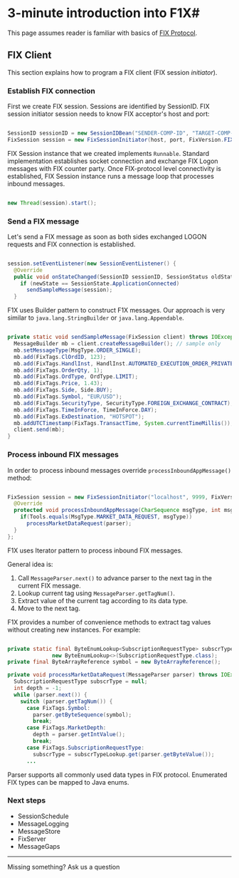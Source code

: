 # 3-minute introduction into F1X#

This page assumes reader is familiar with basics of [FIX Protocol](http://en.wikipedia.org/wiki/Financial_Information_eXchange).
## FIX Client ##

This section explains how to program a FIX client (FIX session _initiator_).

### Establish FIX connection ###

First we create FIX session. Sessions are identified by SessionID. FIX session initiator session needs to know FIX acceptor's host and port:

```java

SessionID sessionID = new SessionIDBean("SENDER-COMP-ID", "TARGET-COMP-ID");
FixSession session = new FixSessionInitiator(host, port, FixVersion.FIX44, sessionID);
```

FIX Session instance that we created implements `Runnable`. Standard implementation establishes socket connection and exchange FIX Logon messages with FIX counter party. Once FIX-protocol level connectivity is established, FIX Session instance runs a message loop that processes inbound messages.

```java

new Thread(session).start();
```

### Send a FIX message ###

Let's send a FIX message as soon as both sides exchanged LOGON requests and FIX connection is established.

```java

session.setEventListener(new SessionEventListener() {
  @Override
  public void onStateChanged(SessionID sessionID, SessionStatus oldState, SessionStatus newState) {
    if (newState == SessionState.ApplicationConnected)
      sendSampleMessage(session);
  }
```

F1X uses Builder pattern to construct F1X messages. Our approach is very similar to `java.lang.StringBuilder` or `java.lang.Appendable`.

```java

private static void sendSampleMessage(FixSession client) throws IOException {
  MessageBuilder mb = client.createMessageBuilder(); // sample only
  mb.setMessageType(MsgType.ORDER_SINGLE);
  mb.add(FixTags.ClOrdID, 123);
  mb.add(FixTags.HandlInst, HandlInst.AUTOMATED_EXECUTION_ORDER_PRIVATE);
  mb.add(FixTags.OrderQty, 1);
  mb.add(FixTags.OrdType, OrdType.LIMIT);
  mb.add(FixTags.Price, 1.43);
  mb.add(FixTags.Side, Side.BUY);
  mb.add(FixTags.Symbol, "EUR/USD");
  mb.add(FixTags.SecurityType, SecurityType.FOREIGN_EXCHANGE_CONTRACT);
  mb.add(FixTags.TimeInForce, TimeInForce.DAY);
  mb.add(FixTags.ExDestination, "HOTSPOT");
  mb.addUTCTimestamp(FixTags.TransactTime, System.currentTimeMillis());
  client.send(mb);
}
```


### Process inbound FIX messages ###

In order to process inbound messages override `processInboundAppMessage()` method:


```java

FixSession session = new FixSessionInitiator("localhost", 9999, FixVersion.FIX44, sessionID) {
  @Override
  protected void processInboundAppMessage(CharSequence msgType, int msgSeqNum, boolean possDup, MessageParser parser) throws IOException {
    if(Tools.equals(MsgType.MARKET_DATA_REQUEST, msgType))
      processMarketDataRequest(parser);
  }
};
```

F1X uses Iterator pattern to process inbound FIX messages.

General idea is:
  1. Call `MessageParser.next()` to advance parser to the next tag in the current FIX message.
  1. Lookup current tag using `MessageParser.getTagNum()`.
  1. Extract value of the current tag according to its data type.
  1. Move to the next tag.

F1X provides a number of convenience methods to extract tag values without creating new  instances. For example:

```java

private static final ByteEnumLookup<SubscriptionRequestType> subscrTypeLookup =
              new ByteEnumLookup<>(SubscriptionRequestType.class);
private final ByteArrayReference symbol = new ByteArrayReference();

private void processMarketDataRequest(MessageParser parser) throws IOException {
  SubscriptionRequestType subscrType = null;
  int depth = -1;
  while (parser.next()) {
    switch (parser.getTagNum()) {
      case FixTags.Symbol:
        parser.getByteSequence(symbol);
        break;
      case FixTags.MarketDepth:
        depth = parser.getIntValue();
        break;
      case FixTags.SubscriptionRequestType:
        subscrType = subscrTypeLookup.get(parser.getByteValue());
      ...

```

Parser supports all commonly used data types in FIX protocol. Enumerated FIX types can be mapped to Java enums.

### Next steps ###

  * SessionSchedule
  * MessageLogging
  * MessageStore
  * FixServer
  * MessageGaps

---
Missing something? Ask us a question
